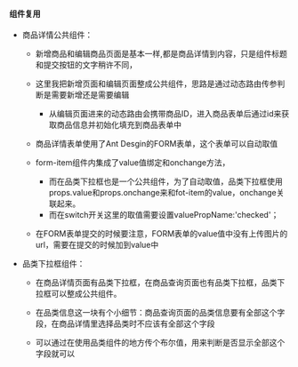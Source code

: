 #### 组件复用
- 商品详情公共组件：
  - 新增商品和编辑商品页面是基本一样,都是商品详情到内容，只是组件标题和提交按钮的文字稍许不同，
  - 这里我把新增页面和编辑页面整成公共组件，思路是通过动态路由传参判断是需要新增还是需要编辑
    - 从编辑页面进来的动态路由会携带商品ID，进入商品表单后通过id来获取商品信息并初始化填充到商品表单中

  - 商品详情表单使用了Ant Desgin的FORM表单，这个表单可以自动取值
  - form-item组件内集成了value值绑定和onchange方法，
    - 而在品类下拉框也是一个公共组件，为了自动取值，品类下拉框使用props.value和props.onchange来和fot-item的value，onchange关联起来。
    - 而在switch开关这里的取值需要设置valuePropName:'checked'；
  - 在FORM表单提交的时候要注意，FORM表单的value值中没有上传图片的url，需要在提交的时候加到value中
    
- 品类下拉框组件：
  - 在商品详情页面有品类下拉框，在商品查询页面也有品类下拉框，品类下拉框可以整成公共组件。

  - 在品类信息这一块有个小细节：商品查询页面的品类信息要有全部这个字段，在商品详情里选择品类时不应该有全部这个字段
  - 可以通过在使用品类组件的地方传个布尔值，用来判断是否显示全部这个字段就可以
  